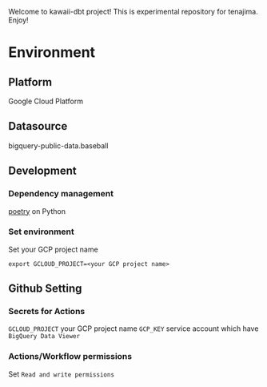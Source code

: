 Welcome to kawaii-dbt project!
This is experimental repository for tenajima.
Enjoy!

# Environment

## Platform

Google Cloud Platform

## Datasource

bigquery-public-data.baseball

## Development

### Dependency management

[poetry](https://python-poetry.org/) on Python

### Set environment

Set your GCP project name

```she
export GCLOUD_PROJECT=<your GCP project name>
```

## Github Setting

### Secrets for Actions

`GCLOUD_PROJECT` your GCP project name
`GCP_KEY` service account which have `BigQuery Data Viewer`

### Actions/Workflow permissions

Set `Read and write permissions`
